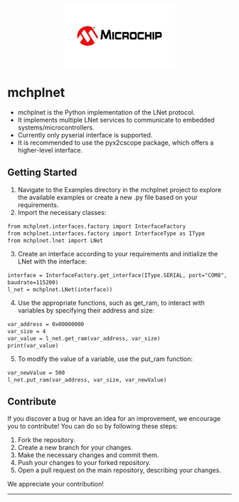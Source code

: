 <p align="center">
  <img src="https://raw.githubusercontent.com/X2Cscope/pyx2cscope/develop/pyx2cscope/gui/img/microchip-technology-logo.png?token=GHSAT0AAAAAACFHO6OFBUNMRN2MNHMRTW4QZHITZRA" alt="PyX2CScope Logo" width="250">
</p>

# mchplnet
- mchplnet is the Python implementation of the LNet protocol.
- It implements multiple LNet services to communicate to embedded systems/microcontrollers.
- Currently only pyserial interface is supported. 
- It is recommended to use the pyx2cscope package, which offers a higher-level interface.

## Getting Started
1. Navigate to the Examples directory in the mchplnet project to explore the available examples or create a new .py file based on your requirements.
2. Import the necessary classes:
```
from mchplnet.interfaces.factory import InterfaceFactory
from mchplnet.interfaces.factory import InterfaceType as IType
from mchplnet.lnet import LNet
```
3. Create an interface according to your requirements and initialize the LNet with the interface:
```
interface = InterfaceFactory.get_interface(IType.SERIAL, port="COM8", baudrate=115200)
l_net = mchplnet.LNet(interface))
```
4. Use the appropriate functions, such as get_ram, to interact with variables by specifying their address and size:

```
var_address = 0x00000000
var_size = 4 
var_value = l_net.get_ram(var_address, var_size) 
print(var_value)
```
5. To modify the value of a variable, use the put_ram function:

```
var_newValue = 500
l_net.put_ram(var_address, var_size, var_newValue)
```

## Contribute
If you discover a bug or have an idea for an improvement, we encourage you to contribute! You can do so by following these steps:

1. Fork the repository.
2. Create a new branch for your changes.
3. Make the necessary changes and commit them. 
4. Push your changes to your forked repository. 
5. Open a pull request on the main repository, describing your changes.

We appreciate your contribution!



-------------------------------------------------------------------



